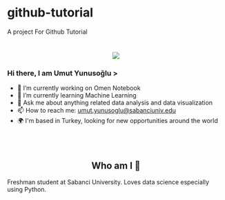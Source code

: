 # github-tutorial
A project For Github Tutorial

<h1 align="center">
  <a href="https://git.io/typing-svg">
    <img src="https://readme-typing-svg.herokuapp.com/?lines=Hello!+👋;I+am+Umut+Yunusoğlu+Akın&center=true&size=25">
  </a>
</h1>

### Hi there, I am Umut Yunusoğlu >

- 🔭 I’m currently working on Omen Notebook
- 🌱 I’m currently learning Machine Learning
- 💬 Ask me about anything related data analysis and data visualization
- 📫 How to reach me: umut.yunusoglu@sabanciuniv.edu
- 🌍 I'm based in Turkey, looking for new opportunities around the world

<br></br>

<h2 align="center">
Who am I 👀 
</h2>
Freshman student at Sabanci University. Loves data science especially using Python.  
</p>
<center>
<br>


</div>  
